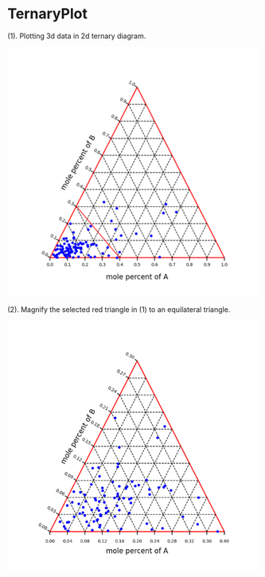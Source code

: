 # TernaryPlot
(1). Plotting 3d data in 2d ternary diagram.
<p align="center">
  <img src="https://github.com/Chuangye-Wang/TernaryPlot/blob/main/Phase%20Diagram%20data.png" width="800" alt="Phase Diagram">
</p>

(2). Magnify the selected red triangle in (1) to an equilateral triangle.
<p align="center">
  <img src="https://github.com/Chuangye-Wang/TernaryPlot/blob/main/Phase%20Diagram%20data%20-%20zoomin.png" width="800" alt="Phase Diagram">
</p>
